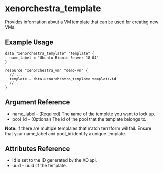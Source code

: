 # xenorchestra_template

Provides information about a VM template that can be used for creating new VMs.

## Example Usage

```hcl
data "xenorchestra_template" "template" {
  name_label = "Ubuntu Bionic Beaver 18.04"
}

resource "xenorchestra_vm" "demo-vm" {
  // ...
  template = data.xenorchestra_template.template.id
  // ...
}
```

## Argument Reference
* name_label - (Required) The name of the template you want to look up.
* pool_id - (Optional) The id of the pool that the template belongs to.

**Note:** If there are multiple templates that match terraform will fail.
Ensure that your name_label and pool_id identify a unique template.

## Attributes Reference
* id is set to the ID generated by the XO api.
* uuid - uuid of the template.
